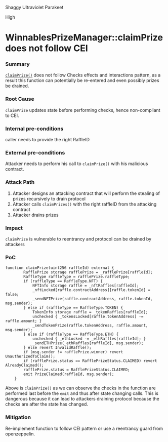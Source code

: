 Shaggy Ultraviolet Parakeet

High

# WinnablesPrizeManager::claimPrize does not follow CEI

### Summary

[`claimPrize()`](https://github.com/sherlock-audit/2024-08-winnables-raffles/blob/main/public-contracts/contracts/WinnablesPrizeManager.sol#L105-L124) does not follow Checks effects and interactions pattern, as a result this function can potentially be re-entered and even possibly prizes be drained.

### Root Cause

`claimPrize` updates state before performing checks, hence non-compliant to CEI.

### Internal pre-conditions

caller needs to provide the right RaffleID

### External pre-conditions

Attacker needs to perform his call to `claimPrize()` with his malicious contract.

### Attack Path

1. Attacker designs an attacking contract that will perform the stealing of prizes recursively to drain protocol
2. Attacker calls `claimPrizes()` with the right raffleID from the attacking contract
3. Attacker drains prizes

### Impact

`claimPrize` is vulnerable to reentrancy and protocol can be drained by attackers

### PoC

```solidity
function claimPrize(uint256 raffleId) external {
        RafflePrize storage rafflePrize = _rafflePrize[raffleId];
        RaffleType raffleType = rafflePrize.raffleType;
        if (raffleType == RaffleType.NFT) {
            NFTInfo storage raffle = _nftRaffles[raffleId];
            _nftLocked[raffle.contractAddress][raffle.tokenId] = false;
            _sendNFTPrize(raffle.contractAddress, raffle.tokenId, msg.sender);
        } else if (raffleType == RaffleType.TOKEN) {
            TokenInfo storage raffle = _tokenRaffles[raffleId];
            unchecked { _tokensLocked[raffle.tokenAddress] -= raffle.amount; }
            _sendTokenPrize(raffle.tokenAddress, raffle.amount, msg.sender);
        } else if (raffleType == RaffleType.ETH) {
            unchecked { _ethLocked -= _ethRaffles[raffleId]; }
            _sendETHPrize(_ethRaffles[raffleId], msg.sender);
        } else revert InvalidRaffle();
        if (msg.sender != rafflePrize.winner) revert UnauthorizedToClaim();
        if (rafflePrize.status == RafflePrizeStatus.CLAIMED) revert AlreadyClaimed();
        rafflePrize.status = RafflePrizeStatus.CLAIMED;
        emit PrizeClaimed(raffleId, msg.sender);
    }
```
Above is `claimPrize()` as we can observe the checks in the function are performed last before the `emit` and thus after state changing calls. This is dangerous because it can lead to attackers draining protocol because the checks are after the state has changed.

### Mitigation

Re-implement function to follow CEI pattern or use a reentrancy guard from openzeppelin.